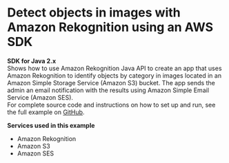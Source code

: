 # Detect objects in images with Amazon Rekognition using an AWS SDK<a name="cross_RekognitionPhotoAnalyzer_java_topic"></a>

**SDK for Java 2\.x**  
 Shows how to use Amazon Rekognition Java API to create an app that uses Amazon Rekognition to identify objects by category in images located in an Amazon Simple Storage Service \(Amazon S3\) bucket\. The app sends the admin an email notification with the results using Amazon Simple Email Service \(Amazon SES\)\.   
 For complete source code and instructions on how to set up and run, see the full example on [GitHub](https://github.com/awsdocs/aws-doc-sdk-examples/tree/main/javav2/usecases/creating_photo_analyzer_app)\.   

**Services used in this example**
+ Amazon Rekognition
+ Amazon S3
+ Amazon SES